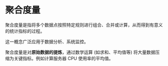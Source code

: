 # 聚合度量

聚合度量是指将多个数据点按照特定规则进行组合、合并或计算，从而得到有意义的统计指标的过程。

这一概念广泛应用于数据分析、系统监控。

聚合度量是对**原始数据的提炼**，通过数学运算 (如求和、平均值等) 将大量数据压缩为关键指标。例如计算服务器 CPU 使用率的平均值。




